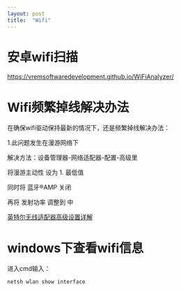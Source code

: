 ```yaml
---
layout: post
title:  "Wifi"
---
```


# 安卓wifi扫描

https://vremsoftwaredevelopment.github.io/WiFiAnalyzer/

# Wifi频繁掉线解决办法

在确保wifi驱动保持最新的情况下，还是频繁掉线解决办法：

1.此问题发生在漫游网络下

解决方法：设备管理器-网络适配器-配置-高级里

将漫游主动性 设为 1. 最低值

同时将 蓝牙®AMP 关闭

再将 发射功率 调整到 中


[英特尔无线适配器高级设置详解](https://www.intel.cn/content/www/cn/zh/support/articles/000005585/network-and-i-o/wireless-networking.html)


# windows下查看wifi信息

进入cmd输入：

    netsh wlan show interface